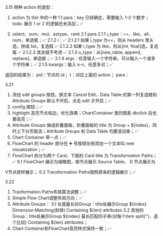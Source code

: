 3.15
两种 action 的类型：

1. action 为 tlist 中的一种
   1.1 para：key 已经确定，需要输入 1-2 个数字；todo: 展示 1 or 2 的逻辑还未添加；✅

2. select、sum、mul、astype、rank
   2.1 para
   2.1.1 i_type：==、like、all、num，单选框；✅
   2.1.2 i：✅
   2.1.2.1 如果 i_type 为==，则从 headers 里头选，拼成 list，复选框 ✅
   2.1.2.2 如果 i_type 为 like，则从[int, float]选，复选框 ✅
   2.1.2.3 其余就不考虑 ✅
   2.1.3 o_type：从[new_table, append, replace]，单选框；✅
   2.1.4 args：任意输入一个字符串，可以输入一个或多个字符串；✅
   2.1.5 kwargs：输入 k-v，任意多对；✅

返回的结果为：
pid：节点的 id；
t：对应上面的 action；
para：

3.21

1. 添加 edit groups 按钮，换文本 Cancel Edit，Data Table 的第一列复选框和 Attribute Groups 默认不开启，点击 edit 才开启；✅
2. config 按钮；✅
3. highlight 高亮节点和边，优化效果；ChartContainer 里的图表 dbclick 后也要高亮；✅
4. Attribute Groups 做成折叠面板，折叠面板的 title 为 Group + ${index}，同时上下分页取消；Attribute Groups 和 Data Table 均要滚动条；✅
5. Chart Container 窄一点；✅
7. FlowChart 的 header 部分在 ➕ 号按钮左侧添加一个文本叫 new visualization；✅
6. FlowChart 拆分为两个 Card，下面的 Card title 为 Transformation Paths；✅
  6.1 FlowChart 展示为缩略图，根节点展示 Source Table，
  D 节点展示为
  <template>
    <div>Table + ${index}</div>
    <div>
      new attributes: 
      // 1. 包含output_mode，且output_mode为append，展示当前当前节点的headers.length - 父节点的headers.length；
      // 2. 其他情况直接展示当前headers.length； 
    </div>
  </template>
  V节点原样展示；
  6.2 Transformation Paths按照原来的逻辑展示；✅

3.22

1. Tranformation Paths布局算法调整；✅
2. Simple Flow Chart调整布局方向；✅
3. Attribute Groups：
  3.1 长度最长的Group：title处展示Group ${index}  Dimension Matching(斜体)  Containing ${len} attributes
  3.2 其他的Group：title处展示Group ${index}  最长匹配的子串(对每个item split('')，逐个比较) Containing ${len} attributes；
4. Chart Container和FlowChart高亮样式保持一致；✅